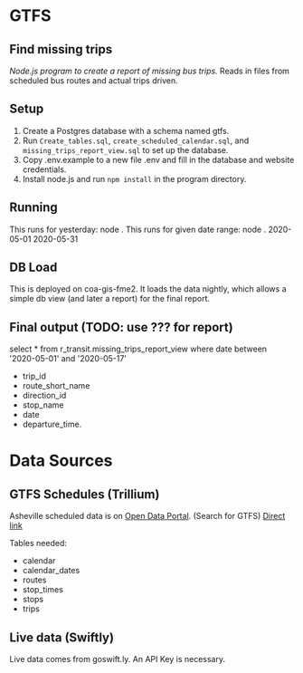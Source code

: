 # GTFS
## Find missing trips
*Node.js program to create a report of missing bus trips.*
Reads in files from scheduled bus routes and actual trips driven.

## Setup
1. Create a Postgres database with a schema named gtfs.
1. Run `Create_tables.sql`, `create_scheduled_calendar.sql`, and `missing_trips_report_view.sql` to set up the database.
1. Copy .env.example to a new file .env and fill in the database and website credentials.
1. Install node.js and run `npm install` in the program directory.

## Running
This runs for yesterday:
    node .
This runs for given date range:
    node . 2020-05-01 2020-05-31

## DB Load
This is deployed on coa-gis-fme2. It loads the data nightly, which
allows a simple db view (and later a report) for the final report.

## Final output (TODO: use ??? for report)
select * from r_transit.missing_trips_report_view where date between '2020-05-01' and '2020-05-17'
* trip_id
* route_short_name
* direction_id
* stop_name
* date
* departure_time.

# Data Sources
## GTFS Schedules (Trillium)
Asheville scheduled data is on [Open Data Portal](http://data-avl.opendata.arcgis.com/). (Search for GTFS) 
[Direct link](http://data.trilliumtransit.com/gtfs/asheville-nc-us/asheville-nc-us.zip)

Tables needed:
* calendar
* calendar_dates
* routes
* stop_times
* stops
* trips

## Live data (Swiftly)
Live data comes from goswift.ly. An API Key is necessary.
